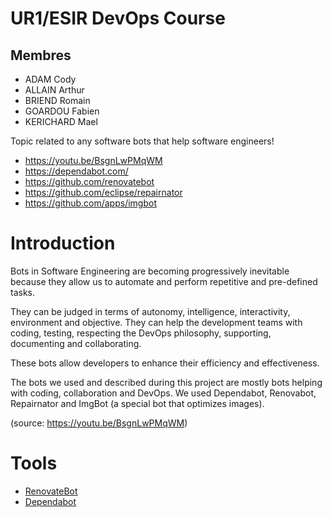 # UR1/ESIR DevOps Course

## Membres

- ADAM Cody
- ALLAIN Arthur
- BRIEND Romain
- GOARDOU Fabien
- KERICHARD Mael

Topic related to any software bots that help software engineers!

- https://youtu.be/BsgnLwPMqWM
- https://dependabot.com/
- https://github.com/renovatebot
- https://github.com/eclipse/repairnator
- https://github.com/apps/imgbot

# Introduction

Bots in Software Engineering are becoming progressively inevitable because they allow us to automate and perform repetitive and pre-defined tasks.  

They can be judged in terms of autonomy, intelligence, interactivity, environment and objective. They can help the development teams with coding, testing, respecting the DevOps philosophy, supporting, documenting and collaborating.

These bots allow developers to enhance their efficiency and effectiveness.

The bots we used and described during this project are mostly bots helping with coding, collaboration and DevOps. We used Dependabot, Renovabot, Repairnator and ImgBot (a special bot that optimizes images).

(source: https://youtu.be/BsgnLwPMqWM)

# Tools
- [RenovateBot](./renovatebot.md)
- [Dependabot](./dependabot.md)
